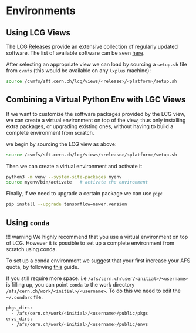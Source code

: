 # Environments

## Using LCG Views 
The [LCG Releases](https://ep-dep-sft.web.cern.ch/document/lcg-releases) provide an extensive collection of regularly updated software. The list of available software can be seen [here](https://lcginfo.cern.ch/). 

After selecting an appropriate view we can load by sourcing a `setup.sh` file from `cvmfs` (this would be available on any `lxplus` machine):
```bash
source /cvmfs/sft.cern.ch/lcg/views/<release>/<platform>/setup.sh
```

## Combining a Virtual Python Env with LGC Views
If we want to customize the software packages provided by the LCG view, we can create a virtual environment on top of the view, thus only installing extra packages, or upgrading existing ones, without having to build a complete environment from scratch. 

we begin by sourcing the LCG view as above:
```bash
source /cvmfs/sft.cern.ch/lcg/views/<release>/<platform>/setup.sh
```
Then we can create a virtual environment and activate it 

```bash
python3 -m venv --system-site-packages myenv
source myenv/bin/activate   # activate the environment
```

Finally, if we need to upgrade a certain package we can use `pip`:

```bash
pip install --upgrade tensorflow=newer.version
```

## Using `conda`
!!! warning
    We highly recommend that you use a virtual environment on top of LCG. However it is possible to set up a complete environment from scratch using conda.

To set up a conda environment we suggest that your first increase your AFS quota, by following [this](https://resources.web.cern.ch/resources/Help/?kbid=067040) guide.

If you still require more space. i.e `/afs/cern.ch/user/<initial>/<username>` is filling up, you can point `conda` to the work directory `/afs/cern.ch/work/<initial>/<username>`. To do this we need to edit the `~/.condarc` file.

```bash 
pkgs_dirs: 
  - /afs/cern.ch/work/<initial>/<username>/public/pkgs
envs_dirs:
  - /afs/cern.ch/work/<initial>/<username>/public/envs
```
